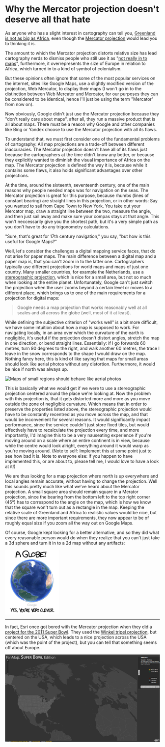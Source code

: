 # Why the Mercator projection doesn't deserve all that hate

As anyone who has a slight interest in cartography can tell you, [Greenland is not as big as Africa](http://thetruesize.com/), even though the [Mercator projection](https://en.wikipedia.org/wiki/Mercator_projection) would lead you to thinking it is.

The amount to which the Mercator projection distorts relative size has lead cartography nerds to dismiss people who still use it as "[not really in to maps](https://www.xkcd.com/977/)", furthermore, it overrepresents the size of Europe in relation to Africa, which turned in to a kind of symbol of colonialism.

But these opinions often ignore that some of the most popular services on the internet, sites like Google Maps, use a slightly modified version of the projection, Web Mercator, to display their maps (I won't go in to the distinction between Web Mercator and Mercator, for our purposes they can be considered to be identical, hence I'll just be using the term "Mercator" from now on).

Now obviously, Google didn't just use the Mercator projection because they "don't really care about maps", after all, they run a massive product that is all about maps. There must be a reason why Google and other companies like Bing or Yandex choose to use the Mercator projection with all its flaws.

To understand that, we must first consider one of the fundamental problems of cartography: All map projections are a trade-off between different inaccuracies. The Mercator projection doesn't have all of its flaws just because the cartographers at the time didn't know any better, or because they explicitly wanted to diminish the visual importance of Africa on the map. The Mercator projection is defined the way it is, because while it contains some flaws, it also holds significant advantages over other projections.

At the time, around the sixteenth, seventeenth century, one of the main reasons why people needed maps was for navigation on the seas. The Mercator projection is great for this purpose, because rhumbs (lines of constant bearing) are straight lines in this projection, or in other words: Say you wanted to sail from Cape Town to New York. You take out your Mercator map, draw a straight line between the two, measure the angle, and then just sail away and make sure your compas stays at that angle. This won't neccessarily give you the shortest path, but it's a very simple path as you don't have to do any trigonometry calculations.

"Sure, that's great for 17th century navigation," you say, "but how is this useful for Google Maps?"

Well, let's consider the challenges a digital mapping service faces, that do not arise for paper maps. The main difference between a digital map and a paper map is, that you can't zoom in to the latter one. Cartographers typically use different projections for world maps and maps of just one country. Many smaller countries, for example the Netherlands, use a [stereographic projection](https://en.wikipedia.org/wiki/Stereographic_projection), which is nice for a small area, but not so much when looking at the entire planet. Unfortunately, Google can't just switch the projection when the user zooms beyond a certain level or moves to a different place, which brings us to one of the main requirements for a projection for digital maps:

> Google needs a map projection that works reasonably well at all scales and all across the globe (well, most of it at least).

While defining the subjective criterion of "works well" is a bit more difficult, we have some intuition about how a map is supposed to work. For navigating locally, in an area over which the curvature of the earth is negligible, it's useful if the projection doesn't distort angles, stretch the map in one direction, or bend straight lines. Essentially: if I go forwards 60 metres, turn 90 degrees to the right, and walk another 60 metres, the trace I leave in the snow corresponds to the shape I would draw on the map. Nothing fancy here, this is kind of like saying that maps for small areas should look like aerial photos without any distortion. Furthermore, it would be nice if north was always up.

![Maps of small regions should behave like aerial photos](aerial.png)

This is basically what we would get if we were to use a stereographic projection centered around the place we're looking at. Now the problem with this projection is, that it gets distorted more and more as you move outside the zone of negligible curvature. Which means that in order to preserve the properties listed above, the stereographic projection would have to be constantly recentred as you move across the map, and that would be inconvenient for several reasons. It would significantly impact performance, since the service couldn't just store fixed tiles, but would effectively have to recalculate the projection every time, and more importantly, I'd imagine this to be a very nauseating experience if you're moving around on a scale where an entire continent is in view, because while the centre would look alright, everything around it would warp as you're moving around. (Note to self: Implement this at some point just to see how bad it is. Note to everyone else: If you happen to have implemented this, or are about to, please tell me, I would love to have a look at it!)

We are thus looking for a map projection where north is up everywhere and local angles remain accurate, without having to change the projection. Well this sounds pretty much like what we've heard about the Mercator projection. A small square area should remain square in a Merator projection, since the bearing from the bottom left to the top right corner (45°) has to correspond to the angle on the map, which is how we know that the square won't turn out as a rectangle in the map. Keeping the relative scale of Greenland and Africa to realistic values would be nice, but since there are more important requirements, they now appear to be of roughly equal size if you zoom all the way out on Google Maps.

Of course, Google kept looking for a better alternative, and so they did what every reasonable person would do when they realize that you can't just take a 3d sphere and turn it in to a 2d map without any artifacts:

![©Google, xkcd.com/977](googleglobe.png)

---

In fact, Esri once got bored with the Mercator projection when they did a [project for the 2011 Super Bowl](https://blogs.esri.com/esri/arcgis/2011/02/18/an-alternative-to-web-mercator-winkle-triple/). They used the [Winkel tripel projection](https://en.wikipedia.org/wiki/Winkel_tripel_projection), but centered on the USA, which leads to a nice projection across the USA (which was the point of the project), but you can tell that something seems off about Europe..

![Esri Super Bowl Map](esri.png)

